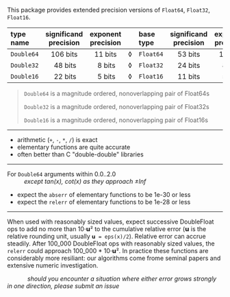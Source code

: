 This package provides extended precision versions of `Float64`, `Float32`, `Float16`.


| type name   | significand precision | exponent precision | | base type |significand precision  | exponent precision |
|:------------|:---------------------:|:------------------:|-|:----------|:---------------------:|:------------------:|
| `Double64`  | 106 bits              | 11 bits            |◊| `Float64` | 53 bits               | 11 bits            |
| `Double32`  | &nbsp;48 bits         | &nbsp;8 bits       |◊| `Float32` | 24 bits               | &nbsp;8 bits       |
| `Double16`  | &nbsp;22 bits         | &nbsp;5 bits       |◊| `Float16` | 11 bits               | &nbsp;5 bits       |



> `Double64` is a magnitude ordered, nonoverlapping pair of Float64s
>
> `Double32` is a magnitude ordered, nonoverlapping pair of Float32s
>
> `Double16` is a magnitude ordered, nonoverlapping pair of Float16s

----

- arithmetic (`+`, `-`, `*`, `/`) is exact
- elementary functions are quite accurate
- often better than C "double-double" libraries

----

For `Double64` arguments within 0.0..2.0   
&nbsp; &nbsp; &nbsp; &nbsp; &nbsp; _except tan(x), cot(x) as they approach ±Inf_
- expect the `abserr` of elementary functions to be 1e-30 or less
- expect the `relerr` of elementary functions to be 1e-28 or less

----

When used with reasonably sized values, expect successive DoubleFloat ops to add no more than 10⋅𝘂²
to the cumulative relative error (𝘂 is the relative rounding unit, usually `𝘂 = eps(x)/2`).
Relative error can accrue steadily. After 100_000 DoubleFloat ops with reasonably sized values,
the `relerr` could approach 100_000 * 10⋅𝘂². In practice these functions are considerably
more resiliant: our algorithms come frome seminal papers and extensive numeric investigation.

&nbsp;
&nbsp; &nbsp; &nbsp; &nbsp; &nbsp; _should you encounter a situation where either error grows
   strongly in one direction, please submit an issue_
